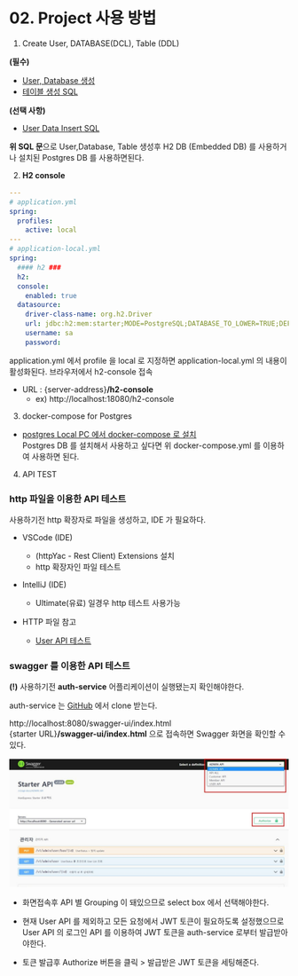 # 02. Project 사용 방법

1. Create User, DATABASE(DCL), Table (DDL)

**(필수)**
- [User, Database 생성](../db/dcl.sql)
- [테이블 생성 SQL](../db/create_table.sql)

**(선택 사항)**
- [User Data Insert SQL](../db/insert.sql)

**위 SQL 문**으로 User,Database, Table 생성후 H2 DB (Embedded DB) 를 사용하거나 설치된 Postgres DB 를 사용하면된다.

2. **H2 console**

```yaml
---
# application.yml
spring:
  profiles:
    active: local
---
# application-local.yml
spring:
  #### h2 ###
  h2:
  console:
    enabled: true
  datasource:
    driver-class-name: org.h2.Driver
    url: jdbc:h2:mem:starter;MODE=PostgreSQL;DATABASE_TO_LOWER=TRUE;DEFAULT_NULL_ORDERING=HIGH
    username: sa
    password:
```
application.yml 에서 profile 을 local 로 지정하면 application-local.yml 의 내용이 활성화된다.
브라우저에서 h2-console 접속
- URL : {server-address}**/h2-console**
    - ex) http://localhost:18080/h2-console


3. docker-compose for Postgres
- [postgres Local PC 에서 docker-compose 로 설치](md/etc/docker-compose.yml)  
Postgres DB 를 설치해서 사용하고 싶다면 위 docker-compose.yml 를 이용하여 사용하면 된다.

4. API TEST

### http 파일을 이용한 API 테스트

사용하기전 http 확장자로 파일을 생성하고, IDE 가 필요하다.

- VSCode (IDE)
  - (httpYac - Rest Client) Extensions 설치
  - http 확장자인 파일 테스트
- IntelliJ (IDE)
  - Ultimate(유료) 일경우 http 테스트 사용가능

- HTTP 파일 참고  
  - [User API 테스트](http/users.http)  


### swagger 를 이용한 API 테스트

**(!)**  사용하기전 **auth-service** 어플리케이션이 실행됐는지 확인해야한다.

auth-service 는 [GitHub](https://github.com/oscka/auth-service) 에서 clone 받는다.

http://localhost:8080/swagger-ui/index.html  
{starter URL}**/swagger-ui/index.html** 으로 접속하면 Swagger 화면을 확인할 수 있다.

![swagger.jpg](etc/swagger-ui-guide.jpg)

- 화면접속후 API 별 Grouping 이 돼있으므로 select box 에서 선택해야한다.

- 현재 User API 를 제외하고 모든 요청에서 JWT 토큰이 필요하도록 설정했으므로 User API 의 로그인 API 를 이용하여 JWT 토큰을 auth-service 로부터 발급받아야한다.
- 토큰 발급후 Authorize 버튼을 클릭 > 발급받은 JWT 토큰을 세팅해준다.





